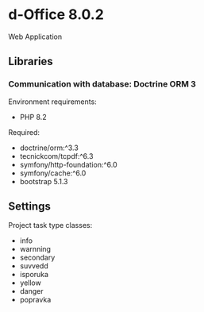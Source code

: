 # d-Office 8.0.2

Web Application

## Libraries

### Communication with database: Doctrine ORM 3

Environment requirements:
* PHP 8.2

Required:
* doctrine/orm:^3.3
* tecnickcom/tcpdf:^6.3
* symfony/http-foundation:^6.0
* symfony/cache:^6.0
* bootstrap 5.1.3

## Settings

Project task type classes:
* info
* warnning
* secondary
* suvvedd
* isporuka
* yellow
* danger
* popravka
